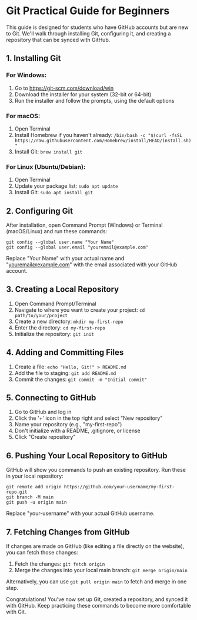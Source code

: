 # Git Practical Guide for Beginners

This guide is designed for students who have GitHub accounts but are new to Git. We'll walk through installing Git, configuring it, and creating a repository that can be synced with GitHub.

## 1. Installing Git

### For Windows:
1. Go to https://git-scm.com/download/win
2. Download the installer for your system (32-bit or 64-bit)
3. Run the installer and follow the prompts, using the default options

### For macOS:
1. Open Terminal
2. Install Homebrew if you haven't already: `/bin/bash -c "$(curl -fsSL https://raw.githubusercontent.com/Homebrew/install/HEAD/install.sh)"`
3. Install Git: `brew install git`

### For Linux (Ubuntu/Debian):
1. Open Terminal
2. Update your package list: `sudo apt update`
3. Install Git: `sudo apt install git`

## 2. Configuring Git

After installation, open Command Prompt (Windows) or Terminal (macOS/Linux) and run these commands:

```
git config --global user.name "Your Name"
git config --global user.email "youremail@example.com"
```

Replace "Your Name" with your actual name and "youremail@example.com" with the email associated with your GitHub account.

## 3. Creating a Local Repository

1. Open Command Prompt/Terminal
2. Navigate to where you want to create your project: `cd path/to/your/project`
3. Create a new directory: `mkdir my-first-repo`
4. Enter the directory: `cd my-first-repo`
5. Initialize the repository: `git init`

## 4. Adding and Committing Files

1. Create a file: `echo "Hello, Git!" > README.md`
2. Add the file to staging: `git add README.md`
3. Commit the changes: `git commit -m "Initial commit"`

## 5. Connecting to GitHub

1. Go to GitHub and log in
2. Click the '+' icon in the top right and select "New repository"
3. Name your repository (e.g., "my-first-repo")
4. Don't initialize with a README, .gitignore, or license
5. Click "Create repository"

## 6. Pushing Your Local Repository to GitHub

GitHub will show you commands to push an existing repository. Run these in your local repository:

```
git remote add origin https://github.com/your-username/my-first-repo.git
git branch -M main
git push -u origin main
```

Replace "your-username" with your actual GitHub username.

## 7. Fetching Changes from GitHub

If changes are made on GitHub (like editing a file directly on the website), you can fetch those changes:

1. Fetch the changes: `git fetch origin`
2. Merge the changes into your local main branch: `git merge origin/main`

Alternatively, you can use `git pull origin main` to fetch and merge in one step.

Congratulations! You've now set up Git, created a repository, and synced it with GitHub. Keep practicing these commands to become more comfortable with Git.
